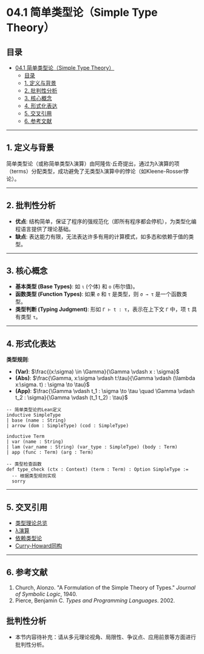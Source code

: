 # 04.1 简单类型论（Simple Type Theory）

## 目录

- [04.1 简单类型论（Simple Type Theory）](#041-简单类型论simple-type-theory)
  - [目录](#目录)
  - [1. 定义与背景](#1-定义与背景)
  - [2. 批判性分析](#2-批判性分析)
  - [3. 核心概念](#3-核心概念)
  - [4. 形式化表达](#4-形式化表达)
  - [5. 交叉引用](#5-交叉引用)
  - [6. 参考文献](#6-参考文献)

---

## 1. 定义与背景

简单类型论（或称简单类型λ演算）由阿隆佐·丘奇提出，通过为λ演算的项（terms）分配类型，成功避免了无类型λ演算中的悖论（如Kleene-Rosser悖论）。

---

## 2. 批判性分析

- **优点**: 结构简单，保证了程序的强规范化（即所有程序都会停机），为类型化编程语言提供了理论基础。
- **缺点**: 表达能力有限，无法表达许多有用的计算模式，如多态和依赖于值的类型。

---

## 3. 核心概念

- **基本类型 (Base Types)**: 如 `ι` (个体) 和 `ο` (布尔值)。
- **函数类型 (Function Types)**: 如果 `σ` 和 `τ` 是类型，则 `σ → τ` 是一个函数类型。
- **类型判断 (Typing Judgment)**: 形如 `Γ ⊢ t : τ`，表示在上下文 `Γ` 中，项 `t` 具有类型 `τ`。

---

## 4. 形式化表达

**类型规则**:

- **(Var)**: $\frac{(x:\sigma) \in \Gamma}{\Gamma \vdash x : \sigma}$
- **(Abs)**: $\frac{\Gamma, x:\sigma \vdash t:\tau}{\Gamma \vdash (\lambda x:\sigma. t) : \sigma \to \tau}$
- **(App)**: $\frac{\Gamma \vdash t_1 : \sigma \to \tau \quad \Gamma \vdash t_2 : \sigma}{\Gamma \vdash (t_1 t_2) : \tau}$

```lean
-- 简单类型论的Lean定义
inductive SimpleType
| base (name : String)
| arrow (dom : SimpleType) (cod : SimpleType)

inductive Term
| var (name : String)
| lam (var_name : String) (var_type : SimpleType) (body : Term)
| app (func : Term) (arg : Term)

-- 类型检查函数
def type_check (ctx : Context) (term : Term) : Option SimpleType :=
  -- 根据类型规则实现
  sorry
```

---

## 5. 交叉引用

- [类型理论总览](README.md)
- [λ演算](../04_Formal_Language_Theory/03.6_Computation_Theory/03.6.5_Lambda_Calculus.md)
- [依赖类型论](04.2_Dependent_Type_Theory.md)
- [Curry-Howard同构](04.5_Curry_Howard_Correspondence.md)

---

## 6. 参考文献

1. Church, Alonzo. "A Formulation of the Simple Theory of Types." *Journal of Symbolic Logic*, 1940.
2. Pierce, Benjamin C. *Types and Programming Languages*. 2002.


## 批判性分析

- 本节内容待补充：请从多元理论视角、局限性、争议点、应用前景等方面进行批判性分析。

